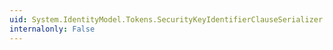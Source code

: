 ```yaml
---
uid: System.IdentityModel.Tokens.SecurityKeyIdentifierClauseSerializer.ReadKeyIdentifierClause(System.Xml.XmlReader)
internalonly: False
---
```

